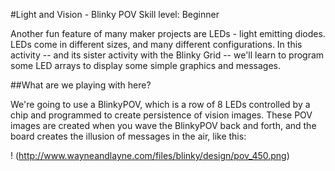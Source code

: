 #Light and Vision - Blinky POV
Skill level: Beginner

Another fun feature of many maker projects are LEDs - light emitting diodes. LEDs come in different sizes, and many different configurations. In this activity -- and its sister activity with the Blinky Grid -- we'll learn to program some LED arrays to display some simple graphics and messages.

##What are we playing with here?

We're going to use a BlinkyPOV, which is a row of 8 LEDs controlled by a chip and programmed to create persistence of vision images. These POV images are created when you wave the BlinkyPOV back and forth, and the board creates the illusion of messages in the air, like this:

! (http://www.wayneandlayne.com/files/blinky/design/pov_450.png)
